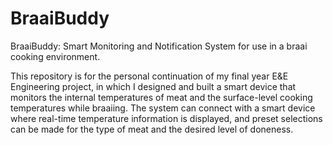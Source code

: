 # BraaiBuddy
BraaiBuddy: Smart Monitoring and Notification System for use in a braai cooking environment.

This repository is for the personal continuation of my final year E&E Engineering project, in which I designed and built a smart device that monitors the internal temperatures of meat and the surface-level cooking temperatures while braaiing. The system can connect with a smart device where real-time temperature information is displayed, and preset selections can be made for the type of meat and the desired level of doneness.
